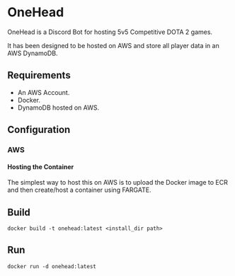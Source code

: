 # **OneHead**

OneHead is a Discord Bot for hosting 5v5 Competitive DOTA 2 games.

It has been designed to be hosted on AWS and store all player data in an AWS DynamoDB.
## Requirements
- An AWS Account.
- Docker.
- DynamoDB hosted on AWS.

## Configuration

### AWS

#### Hosting the Container
The simplest way to host this on AWS is to upload the Docker image
to ECR and then create/host a container using FARGATE.

 
## Build

`docker build -t onehead:latest <install_dir path>`

## Run

`docker run -d onehead:latest`